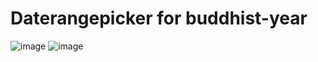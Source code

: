 # Daterangepicker for buddhist-year

![image](https://github.com/user-attachments/assets/8fa613d6-e819-4110-94fc-d96b4ec39ca7)
![image](https://github.com/user-attachments/assets/c183d125-5495-438c-bb4a-3b4b5578568b)
